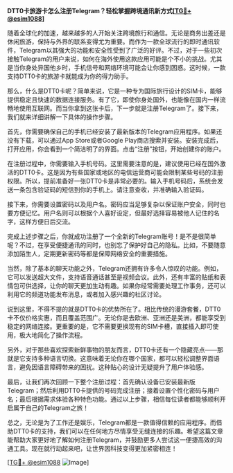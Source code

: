 **DTT0卡旅游卡怎么注册Telegram？轻松掌握跨境通讯新方式[[TG💪+ @esim1088](https://t.me/s/esim1088)]**

随着全球化的加速，越来越多的人开始关注跨境旅行和通信。无论是商务出差还是休闲旅游，保持与外界的联系变得尤为重要。而作为一款全球流行的即时通讯软件，Telegram以其强大的功能和安全性受到了广泛的好评。不过，对于一些初次接触Telegram的用户来说，如何在海外使用这款应用可能是个不小的挑战。尤其是当你身处异国他乡时，手机信号和网络环境可能会让你感到困惑。这时候，一款支持DTT0卡的旅游卡就能成为你的得力助手。

那么，什么是DTT0卡呢？简单来说，它是一种专为国际旅行设计的SIM卡，能够提供稳定且快速的数据连接服务。有了它，即使你身处国外，也能像在国内一样流畅地使用互联网。而当你拿到这张卡后，下一步就是注册Telegram了。接下来，我们就来详细讲解一下具体的操作步骤。

首先，你需要确保自己的手机已经安装了最新版本的Telegram应用程序。如果还没有下载，可以通过App Store或者Google Play商店搜索并安装。安装完成后，打开应用，你会看到一个简洁明了的界面。点击“注册”按钮，开始创建你的账户。

在注册过程中，你需要输入手机号码。这里需要注意的是，建议使用已经在国外激活的DTT0卡。这是因为有些国家或地区的电信运营商可能会限制某些号码的注册权限。所以，提前准备好一张DTT0卡是非常必要的。输入手机号码后，系统会发送一条包含验证码的短信到你的手机上。请注意查收，并准确输入验证码。

接下来，你需要设置密码以及用户名。密码应当足够复杂以保证账户安全，同时也要方便记忆。用户名则可以根据个人喜好设定，但最好选择容易被他人记住的名字，这样方便日后交流。

完成上述步骤之后，你就成功注册了一个全新的Telegram账号！是不是很简单呢？不过，在享受便捷通讯的同时，也别忘了保护好自己的隐私。比如，不要随意添加陌生人，定期更新密码等都是保障网络安全的重要措施。

当然，除了基本的聊天功能之外，Telegram还拥有许多令人惊叹的功能。例如，它可以发送超大文件，支持语音通话甚至是视频会议。此外，还有丰富的贴纸和表情包可供选择，让你的聊天更加生动有趣。如果你经常需要处理工作事务，还可以利用它的频道功能发布消息，或者加入感兴趣的社区讨论。

说到这里，不得不提的就是DTT0卡的优势所在了。相比传统的漫游套餐，DTT0卡不仅价格实惠，而且覆盖范围广。无论你是去欧洲、亚洲还是美洲，都能享受到稳定的网络连接。更重要的是，它不需要更换现有的SIM卡槽，直接插入即可使用，极大地简化了操作流程。

另外，对于那些喜欢探索新鲜事物的朋友而言，DTT0卡还有一个隐藏亮点——那就是它支持多种语言切换。这意味着无论你在哪个国家，都可以轻松调整界面语言，避免因语言障碍带来的困扰。这种贴心的设计无疑提升了用户体验感。

最后，让我们再次回顾一下整个注册过程：首先确认设备已安装最新版Telegram；然后利用DTT0卡提供的号码完成注册；接着设置个性化密码与用户名；最后根据需求体验各种特色功能。通过以上步骤，相信每位读者都能够顺利开启属于自己的Telegram之旅！

总之，无论是为了工作还是娱乐，Telegram都是一款值得信赖的应用程序。而借助DTT0卡的支持，我们可以在任何地方尽情享受无缝连接的乐趣。希望这篇文章能帮助大家更好地了解如何注册Telegram，并鼓励更多人尝试这一便捷高效的沟通工具。现在就行动起来吧，让世界因科技变得更加紧密相连！

[[TG💪+ @esim1088](https://t.me/s/esim1088) ![Image](https://i.postimg.cc/4NQfJmqS/Snipaste-2025-05-13-00-14-12.png)]